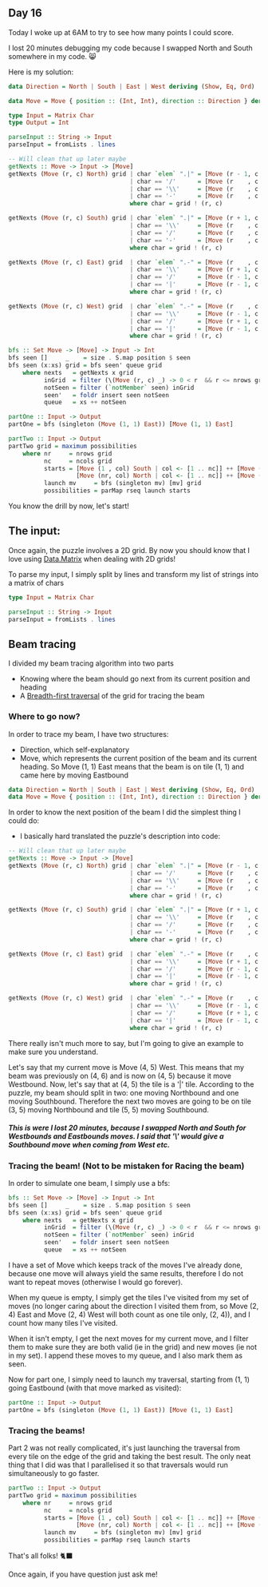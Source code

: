 ## Day 16

Today I woke up at 6AM to try to see how many points I could score.

I lost 20 minutes debugging my code because I swapped North and South somewhere in my code. 😸

Here is my solution:

```hs
data Direction = North | South | East | West deriving (Show, Eq, Ord)

data Move = Move { position :: (Int, Int), direction :: Direction } deriving (Show, Eq, Ord)

type Input = Matrix Char
type Output = Int

parseInput :: String -> Input
parseInput = fromLists . lines

-- Will clean that up later maybe
getNexts :: Move -> Input -> [Move]
getNexts (Move (r, c) North) grid | char `elem` ".|" = [Move (r - 1, c    ) North]
                                  | char == '/'      = [Move (r    , c + 1) East ]
                                  | char == '\\'     = [Move (r    , c - 1) West ]
                                  | char == '-'      = [Move (r    , c - 1) West, Move (r, c + 1) East]
                                  where char = grid ! (r, c)

getNexts (Move (r, c) South) grid | char `elem` ".|" = [Move (r + 1, c    ) South ]
                                  | char == '\\'     = [Move (r    , c + 1) East  ]
                                  | char == '/'      = [Move (r    , c - 1) West  ]
                                  | char == '-'      = [Move (r    , c - 1) West, Move (r , c + 1) East]
                                  where char = grid ! (r, c)

getNexts (Move (r, c) East) grid  | char `elem` ".-" = [Move (r    , c + 1) East  ]
                                  | char == '\\'     = [Move (r + 1, c    ) South ]
                                  | char == '/'      = [Move (r - 1, c    ) North ]
                                  | char == '|'      = [Move (r - 1, c    ) North, Move (r + 1, c) South]
                                  where char = grid ! (r, c)

getNexts (Move (r, c) West) grid  | char `elem` ".-" = [Move (r    , c - 1) West  ]
                                  | char == '\\'     = [Move (r - 1, c    ) North ]
                                  | char == '/'      = [Move (r + 1, c    ) South ]
                                  | char == '|'      = [Move (r - 1, c    ) North, Move (r + 1, c) South]
                                  where char = grid ! (r, c)

bfs :: Set Move -> [Move] -> Input -> Int
bfs seen []     _    = size . S.map position $ seen
bfs seen (x:xs) grid = bfs seen' queue grid
    where nexts   = getNexts x grid
          inGrid  = filter (\(Move (r, c) _) -> 0 < r  && r <= nrows grid && 0 < c && c <= ncols grid) nexts
          notSeen = filter (`notMember` seen) inGrid
          seen'   = foldr insert seen notSeen
          queue   = xs ++ notSeen

partOne :: Input -> Output
partOne = bfs (singleton (Move (1, 1) East)) [Move (1, 1) East]

partTwo :: Input -> Output
partTwo grid = maximum possibilities
    where nr     = nrows grid
          nc     = ncols grid
          starts = [Move (1 , col) South | col <- [1 .. nc]] ++ [Move (row, 1 ) East | row <- [1 .. nr]] ++
                   [Move (nr, col) North | col <- [1 .. nc]] ++ [Move (row, nc) West | row <- [1 .. nr]]
          launch mv     = bfs (singleton mv) [mv] grid
          possibilities = parMap rseq launch starts
```

You know the drill by now, let's start!

## The input:

Once again, the puzzle involves a 2D grid. By now you should know that I love using [Data.Matrix](https://hackage.haskell.org/package/matrix-0.3.6.1/docs/Data-Matrix.html) when dealing with 2D grids!

To parse my input, I simply split by lines and transform my list of strings into a matrix of chars

```hs
type Input = Matrix Char

parseInput :: String -> Input
parseInput = fromLists . lines
```

## Beam tracing

I divided my beam tracing algorithm into two parts
 - Knowing where the beam should go next from its current position and heading
 - A [Breadth-first traversal](https://en.wikipedia.org/wiki/Breadth-first_search) of the grid for tracing the beam

### Where to go now?

In order to trace my beam, I have two structures:
 - Direction, which self-explanatory
 - Move, which represents the current position of the beam and its current heading. So Move (1, 1) East means that the beam is on tile (1, 1) and came here by moving Eastbound

```hs
data Direction = North | South | East | West deriving (Show, Eq, Ord)
data Move = Move { position :: (Int, Int), direction :: Direction } deriving (Show, Eq, Ord)
```

In order to know the next position of the beam I did the simplest thing I could do:
 - I basically hard translated the puzzle's description into code:

```hs
-- Will clean that up later maybe
getNexts :: Move -> Input -> [Move]
getNexts (Move (r, c) North) grid | char `elem` ".|" = [Move (r - 1, c    ) North]
                                  | char == '/'      = [Move (r    , c + 1) East ]
                                  | char == '\\'     = [Move (r    , c - 1) West ]
                                  | char == '-'      = [Move (r    , c - 1) West, Move (r, c + 1) East]
                                  where char = grid ! (r, c)

getNexts (Move (r, c) South) grid | char `elem` ".|" = [Move (r + 1, c    ) South ]
                                  | char == '\\'     = [Move (r    , c + 1) East  ]
                                  | char == '/'      = [Move (r    , c - 1) West  ]
                                  | char == '-'      = [Move (r    , c - 1) West, Move (r , c + 1) East]
                                  where char = grid ! (r, c)

getNexts (Move (r, c) East) grid  | char `elem` ".-" = [Move (r    , c + 1) East  ]
                                  | char == '\\'     = [Move (r + 1, c    ) South ]
                                  | char == '/'      = [Move (r - 1, c    ) North ]
                                  | char == '|'      = [Move (r - 1, c    ) North, Move (r + 1, c) South]
                                  where char = grid ! (r, c)

getNexts (Move (r, c) West) grid  | char `elem` ".-" = [Move (r    , c - 1) West  ]
                                  | char == '\\'     = [Move (r - 1, c    ) North ]
                                  | char == '/'      = [Move (r + 1, c    ) South ]
                                  | char == '|'      = [Move (r - 1, c    ) North, Move (r + 1, c) South]
                                  where char = grid ! (r, c)
```

There really isn't much more to say, but I'm going to give an example to make sure you understand.

Let's say that my current move is Move (4, 5) West. This means that my beam was previously on (4, 6) and is now on (4, 5) because it move Westbound. Now, let's say that at (4, 5) the tile is a '|' tile. According to the puzzle, my beam should split in two: one moving Northbound and one moving Southbound. Therefore the next two moves are going to be on tile (3, 5) moving Northbound and tile (5, 5) moving Southbound.

##### This is were I lost 20 minutes, because I swapped North and South for Westbounds and Eastbounds moves. I said that '\\' would give a Southbound move when coming from West etc.

### Tracing the beam! (Not to be mistaken for Racing the beam)

In order to simulate one beam, I simply use a bfs:

```hs
bfs :: Set Move -> [Move] -> Input -> Int
bfs seen []     _    = size . S.map position $ seen
bfs seen (x:xs) grid = bfs seen' queue grid
    where nexts   = getNexts x grid
          inGrid  = filter (\(Move (r, c) _) -> 0 < r  && r <= nrows grid && 0 < c && c <= ncols grid) nexts
          notSeen = filter (`notMember` seen) inGrid
          seen'   = foldr insert seen notSeen
          queue   = xs ++ notSeen
```

I have a set of Move which keeps track of the moves I've already done, because one move will always yield the same results, therefore I do not want to repeat moves (otherwise I would go forever).

When my queue is empty, I simply get the tiles I've visited from my set of moves (no longer caring about the direction I visited them from, so Move (2, 4) East and Move (2, 4) West will both count as one tile only, (2, 4)), and I count how many tiles I've visited.

When it isn't empty, I get the next moves for my current move, and I filter them to make sure they are both valid (ie in the grid) and new moves (ie not in my set). I append these moves to my queue, and I also mark them as seen.

Now for part one, I simply need to launch my traversal, starting from (1, 1) going Eastbound (with that move marked as visited):

```hs
partOne :: Input -> Output
partOne = bfs (singleton (Move (1, 1) East)) [Move (1, 1) East]
```

### Tracing the beam**s**!

Part 2 was not really complicated, it's just launching the traversal from every tile on the edge of the grid and taking the best result. The only neat thing that I did was that I parallelised it so that traversals would run simultaneously to go faster.

```hs
partTwo :: Input -> Output
partTwo grid = maximum possibilities
    where nr     = nrows grid
          nc     = ncols grid
          starts = [Move (1 , col) South | col <- [1 .. nc]] ++ [Move (row, 1 ) East | row <- [1 .. nr]] ++
                   [Move (nr, col) North | col <- [1 .. nc]] ++ [Move (row, nc) West | row <- [1 .. nr]]
          launch mv     = bfs (singleton mv) [mv] grid
          possibilities = parMap rseq launch starts
```

That's all folks! 🐈‍⬛

Once again, if you have question just ask me!
